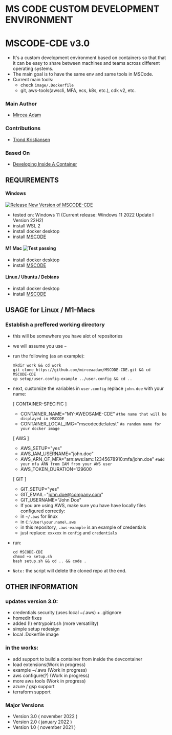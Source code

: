 # MS CODE CUSTOM DEVELOPMENT ENVIRONMENT
# MSCODE-CDE v3.0
- It's a custom development environment based on containers so that that it can be easy to share between machines and teams across different operating systems.
- The main goal is to have the same env and same tools in MSCode.
- Current main tools: 
    - check `image/.Dockerfile` 
    - git, aws-tools(awscli, MFA, ecs, k8s, etc.), cdk v2, etc.

### Main Author
- [Mircea Adam](https://github.com/mirceaadam)

### Contributions
- [Trond Kristiansen](https://github.com)

### Based On
- [Developing Inside A Container](https://code.visualstudio.com/docs/devcontainers/containers#_quick-start-open-an-existing-folder-in-a-container)


## REQUIREMENTS
#### Windows
[![Release New Version of MSCODE-CDE](https://github.com/mirceaadam/MSCODE-CDE/actions/workflows/main.yml/badge.svg)](https://github.com/mirceaadam/MSCODE-CDE/actions/workflows/main.yml)
- tested on: Windows 11 (Current release: Windows 11 2022 Update l Version 22H2)
- install WSL 2
- install docker desktop
- install [MSCODE](https://code.visualstudio.com/download)
#### M1 Mac ![Test passing](https://img.shields.io/badge/Tests-passing-brightgreen.svg)
- install docker desktop
- install [MSCODE](https://code.visualstudio.com/download)
#### Linux / Ubuntu / Debians
- install docker desktop
- install [MSCODE](https://code.visualstudio.com/download)

## USAGE for Linux / M1-Macs
### Establish a preffered working directory
- this will be somewhere you have alot of repositories
- we will assume you use `~`
- run the following (as an example):
    ```
    mkdir work && cd work
    git clone https://github.com/mirceaadam/MSCODE-CDE.git && cd MSCODE-CDE
    cp setup/user.config-example ../user.config && cd ..
    ```
- next, customize the variables in `user.config` replace `john.doe` with your name:
    
    [ CONTAINER-SPECIFIC ]
    - CONTAINER_NAME="MY-AWEOSAME-CDE" `#the name that will be displayed in MSCODE`
    - CONTAINER_LOCAL_IMG="mscodecde:latest" `#a random name for your docker image`
   
    [ AWS ]
    - AWS_SETUP="yes"
    - AWS_IAM_USERNAME="john.doe"
    - AWS_ARN_OF_MFA="arn:aws:iam::12345678910:mfa/john.doe" `#add your mfa ARN from IAM from your AWS user` 
    - AWS_TOKEN_DURATION=129600
    
    [ GIT ]
    - GIT_SETUP="yes"
    - GIT_EMAIL="john.doe@company.com"
    - GIT_USERNAME="John Doe"
    - If you are using AWS, make sure you have have locally files configured correctly: 
    - in `~/.aws` for linux
    - in `C:\User\your.name\.aws`
    - in this repository, `.aws-example` is an example of credentials
    - just replace: `xxxxxx` in `config` and `credentials`
- run:
    ```
    cd MSCODE-CDE
    chmod +x setup.sh
    bash setup.sh && cd .. && code .
    ```     
- `Note:` the script will delete the cloned repo at the end.
## OTHER INFORMATION
### updates version 3.0:
- credentials security (uses local ~/.aws) + .gitignore
- homedir fixes
- added (!) entrypoint.sh (more versatility)
- simple setup redesign
- local .Dokerfile image

### in the works:
- add support to build a container from inside the devcontainer  
- load extensions(Work in progress)
- example ~/.aws (Work in progress)
- aws configure(?) (Work in progress)
- more aws tools (Work in progress)
- azure / gsp support
- terraform support

### Major Versions 
- Version 3.0 ( november 2022 )
- Version 2.0 ( january 2022 )
- Version 1.0 ( november 2021 )
